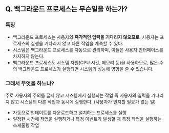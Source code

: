 
## Q. 백그라운드 프로세스는 무슨일을 하는가?

### 특징
- 백그라운드 프로세스는 사용자의 **즉각적인 입력을 기다리지 않으므로**, 사용자는 프로세스의 실행을 기다리지 않고 다른 작업을 계속할 수 있다.
- 시스템은 백그라운드 프로세스를 자동으로 관리하며, 이들은 사용자 인터페이스를 차지하지 않는다.
- 백그라운드 프로세스도 시스템 자원(CPU 시간, 메모리 등)을 사용하므로, 많은 수의 백그라운드 프로세스가 실행되면 시스템의 성능에 영향을 줄 수 있습니다.

### 그래서 무엇을 하느냐?
주로 사용자의 주의를 끌지 않고 시스템에서 실행되는 작업 즉 사용자의 입력을 기다리지 않고 시스템의 다른 작업과 동시에 실행한다.
(사용자가 인지할 필요가 없는 일)
- 자동으로 업데이트를 다운로드하고 설치하는 프로세스를 실행
- 일정한 시간에 작업을 실행하거나 특정 이벤트가 발생할 때 특정 작업을 실행하는 스케줄링 작업
